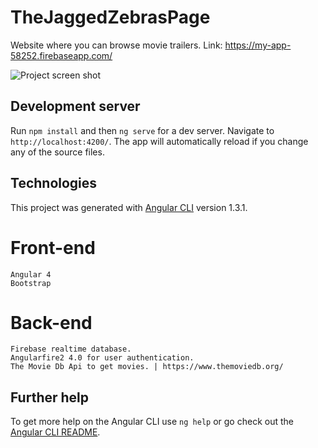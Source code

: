 # TheJaggedZebrasPage
Website where you can browse movie trailers. 
Link: https://my-app-58252.firebaseapp.com/

![Project screen shot](https://i.imgur.com/rflttRH.jpg)

## Development server

Run `npm install` and then `ng serve` for a dev server. Navigate to `http://localhost:4200/`. The app will automatically reload if you change any of the source files.

## Technologies 
This project was generated with [Angular CLI](https://github.com/angular/angular-cli) version 1.3.1.

# Front-end
    Angular 4
    Bootstrap
# Back-end
    Firebase realtime database.
    Angularfire2 4.0 for user authentication.
    The Movie Db Api to get movies. | https://www.themoviedb.org/

## Further help

To get more help on the Angular CLI use `ng help` or go check out the [Angular CLI README](https://github.com/angular/angular-cli/blob/master/README.md).
